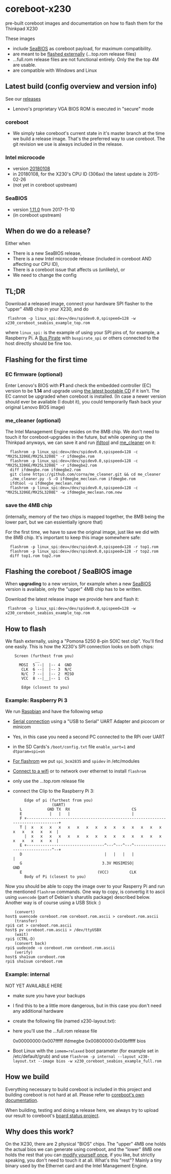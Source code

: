 # coreboot-x230
pre-built coreboot images and documentation on how to flash them for the Thinkpad X230

These images
* include [SeaBIOS](https://seabios.org/SeaBIOS) as coreboot payload, for maximum compatibility.
* are meant to be [flashed externally](#how-to-flash) (...top.rom release files)
* ...full.rom release files are not functional entirely. Only the the top 4M are usable.
* are compatible with Windows and Linux

## Latest build (config overview and version info)
See our [releases](https://github.com/merge/coreboot-x230/releases)

* Lenovo's proprietary VGA BIOS ROM is executed in "secure" mode

### coreboot
* We simply take coreboot's current state in it's master branch at the time we build a release image.
That's the preferred way to use coreboot. The git revision we use is always included in the release.

### Intel microcode
* version [20180108](https://downloadcenter.intel.com/download/27431/Linux-Processor-Microcode-Data-File)
* in 20180108, for the X230's CPU ID (306ax) the latest update is 2015-02-26
* (not yet in coreboot upstream)

### SeaBIOS
* version [1.11.0](https://seabios.org/Releases#SeaBIOS_1.11.0) from 2017-11-10
* (in coreboot upstream)

## When do we do a release?
Either when
* There is a new SeaBIOS release,
* There is a new Intel microcode release (included in coreboot AND affecting our CPU ID),
* There is a coreboot issue that affects us (unlikely), or
* We need to change the config

## TL;DR
Download a released image, connect your hardware SPI flasher to the "upper"
4MB chip in your X230, and do

     flashrom -p linux_spi:dev=/dev/spidev0.0,spispeed=128 -w x230_coreboot_seabios_example_top.rom

where `linux_spi:` is the example of using your SPI pins of, for example, a
Raspberry Pi. A [Bus Pirate](http://dangerousprototypes.com/docs/Bus_Pirate) with
`buspirate_spi` or others connected to the host directly should be fine too.

## Flashing for the first time

### EC firmware (optional)
Enter Lenovo's BIOS with __F1__ and check the embedded controller (EC) version to be
__1.14__ and upgrade using [the latest bootable CD](https://support.lenovo.com/at/en/downloads/ds029188)
if it isn't. The EC cannot be upgraded when coreboot is installed. (In case a newer
version should ever be available (I doubt it), you could temporarily flash back your
original Lenovo BIOS image)

### me_cleaner (optional)
The Intel Management Engine resides on the 8MB chip. We don't need to touch it
for coreboot-upgrades in the future, but while opening up the Thinkpad anyways,
we can save it and run [ifdtool](https://github.com/coreboot/coreboot/tree/master/util/ifdtool)
and [me_cleaner](https://github.com/corna/me_cleaner) on it:


      flashrom -p linux_spi:dev=/dev/spidev0.0,spispeed=128 -c "MX25L3206E/MX25L3208E" -r ifdmegbe.rom
      flashrom -p linux_spi:dev=/dev/spidev0.0,spispeed=128 -c "MX25L3206E/MX25L3208E" -r ifdmegbe2.rom
      diff ifdmegbe.rom ifdmegbe2.rom
      git clone https://github.com/corna/me_cleaner.git && cd me_cleaner
      ./me_cleaner.py -S -O ifdmegbe_meclean.rom ifdmegbe.rom
      ifdtool -u ifdmegbe_meclean.rom
      flashrom -p linux_spi:dev=/dev/spidev0.0,spispeed=128 -c "MX25L3206E/MX25L3208E" -w ifdmegbe_meclean.rom.new

### save the 4MB chip
(internally, memory of the two chips is mapped together, the 8MB being the lower
part, but we can essientially ignore that)

For the first time, we have to save the original image, just like we did with
the 8MB chip. It's important to keep this image somewhere safe:


      flashrom -p linux_spi:dev=/dev/spidev0.0,spispeed=128 -r top1.rom
      flashrom -p linux_spi:dev=/dev/spidev0.0,spispeed=128 -r top2.rom
      diff top1.rom top2.rom

## Flashing the coreboot / SeaBIOS image
When __upgrading__ to a new version, for example when a new [SeaBIOS](https://seabios.org/Releases)
version is available, only the "upper" 4MB chip has to be written.

Download the latest release image we provide here and flash it:


     flashrom -p linux_spi:dev=/dev/spidev0.0,spispeed=128 -w x230_coreboot_seabios_example_top.rom

## How to flash
We flash externally, using a "Pomona 5250 8-pin SOIC test clip". You'll find
one easily. This is how the X230's SPI connection looks on both chips:


		Screen (furthest from you)
			     __
		  MOSI  5 --|  |-- 4  GND
		   CLK  6 --|  |-- 3  N/C
		   N/C  7 --|  |-- 2  MISO
		   VCC  8 --|__|-- 1  CS

		   Edge (closest to you)


### Example: Raspberry Pi 3
We run [Raspbian](https://www.raspberrypi.org/downloads/raspbian/)
and have the following setup
* [Serial connection](https://elinux.org/RPi_Serial_Connection) using a "USB to Serial" UART Adapter and picocom or minicom
* Yes, in this case you need a second PC connected to the RPi over UART
* in the SD Cards's `/boot/config.txt` file `enable_uart=1` and `dtparam=spi=on`
* [For flashrom](https://www.flashrom.org/RaspberryPi) we put `spi_bcm2835` and `spidev` in /etc/modules
* [Connect to a wifi](https://www.raspberrypi.org/documentation/configuration/wireless/wireless-cli.md) or to network over ethernet to install `flashrom`
* only use the ...top.rom release file
* connect the Clip to the Raspberry Pi 3:


		   Edge of pi (furthest from you)
		               (UART)
		 L           GND TX  RX                           CS
		 E            |   |   |                           |
		 F +---------------------------------------------------------------------------------+
		 T |  x   x   x   x   x   x   x   x   x   x   x   x   x   x   x   x   x   x   x   x  |
		   |  x   x   x   x   x   x   x   x   x   x   x   x   x   x   x   x   x   x   x   x  |
		 E +----------------------------------^---^---^---^-------------------------------^--+
		 D                                    |   |   |   |                               |
		 G                                   3.3V MOSIMISO|                              GND
		 E                                 (VCC)         CLK
		   Body of Pi (closest to you)


Now you should be able to copy the image over to your Rasperry Pi and run the
mentioned `flashrom` commands. One way to copy, is convertig it to ascii using
`uuencode` (part of Debian's sharutils package) described below. Another way
is of course using a USB Stick :)

		(convert)
	host$ uuencode coreboot.rom coreboot.rom.ascii > coreboot.rom.ascii
		(transfer)
	rpi$ cat > coreboot.rom.ascii
	host$ pv coreboot.rom.ascii > /dev/ttyUSBX
		(wait)
	rpi$ (CTRL-D)
		(convert back)
	rpi$ uudecode -o coreboot.rom coreboot.rom.ascii
		(verify)
	host$ sha1sum coreboot.rom
	rpi$ sha1sum coreboot.rom


### Example: internal
NOT YET AVAILABLE HERE

* make sure you have your backups
* I find this to be a little more dangerous, but in this case you don't need any additional hardware
* create the following file (named x230-layout.txt):
* here you'll use the ...full.rom release file


	0x00000000:0x007fffff ifdmegbe
	0x00800000:0x00bfffff bios


* Boot Linux with the `iomem=relaxed` boot parameter (for example set in /etc/default/grub) and use
`flashrom -p internal --layout x230-layout.txt --image bios -w x230_coreboot_seabios_example_full.rom` 

## How we build
Everything necessary to build coreboot is included in this project and building
coreboot is not hard at all. Please refer to [coreboot's own documentation](https://www.coreboot.org/Build_HOWTO).

When building, testing and doing a release here, we always try to upload our
result to coreboot's [board status project](https://www.coreboot.org/Supported_Motherboards).

## Why does this work?
On the X230, there are 2 physical "BIOS" chips. The "upper" 4MB
one holds the actual bios we can generate using coreboot, and the "lower" 8MB
one holds the rest that you can [modify yourself once](#flashing-for-the-first-time),
if you like, but strictly speaking, you don't need to touch it at all. What's this "rest"?
Mainly a tiny binary used by the Ethernet card and the Intel Management Engine.
